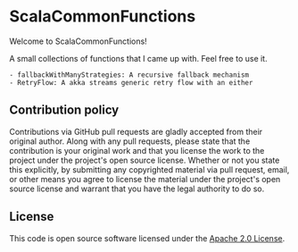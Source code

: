 # ScalaCommonFunctions #

Welcome to ScalaCommonFunctions!

A small collections of functions that I came up with. Feel free to use it.
  
    - fallbackWithManyStrategies: A recursive fallback mechanism
    - RetryFlow: A akka streams generic retry flow with an either

## Contribution policy ##

Contributions via GitHub pull requests are gladly accepted from their original author. Along with any pull requests, please state that the contribution is your original work and that you license the work to the project under the project's open source license. Whether or not you state this explicitly, by submitting any copyrighted material via pull request, email, or other means you agree to license the material under the project's open source license and warrant that you have the legal authority to do so.

## License ##

This code is open source software licensed under the [Apache 2.0 License](http://www.apache.org/licenses/LICENSE-2.0.html).
